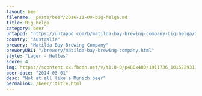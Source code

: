 ```yaml
---
layout: beer
filename: _posts/beer/2016-11-09-big-helga.md
title: Big helga
category: beer
untappd: "https://untappd.com/b/matilda-bay-brewing-company-big-helga/12435"
country: "Australia"
brewery: "Matilda Bay Brewing Company"
breweryURL: "/brewery/matilda-bay-brewing-company.html"
style: "Lager - Helles"
score: 4
img: https://scontent.xx.fbcdn.net/v/t1.0-0/p480x480/1911736_10152293132828745_389724707_n.jpg?_nc_cat=0&oh=d671e4a96b4c45c82a1de1d36ab0fe27&oe=5B849B05
beer-date: "2014-03-01"
desc: "Not at all like a Munich beer"
permalink: /beer/:title.html
---
```

